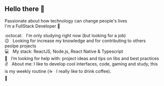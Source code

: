 ## Hello there 👋
Passionate about how technology can change people's lives\
I'm a FullStack Developer :rocket:

 :octocat:  &nbsp; I'm only studying right now (but looking for a job)\
 :wink: &nbsp; Looking for increase my knowledge and for contributing to others peolpe projects\
 :computer: &nbsp; My stack: ReactJS, Node.js, React Native & Typescript\
 :mag_right: &nbsp; I’m looking for help with: project ideas and tips on libs and best practices \
 :v: &nbsp; About me: I like to develop cool interfaces, code, gaming and study, this is my weekly routine (:coffee: &nbsp; I really like to drink coffee).\
 :email: &nbsp;
